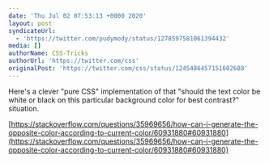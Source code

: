 ```yaml
---
date: 'Thu Jul 02 07:53:13 +0000 2020'
layout: post
syndicateUrl:
  - 'https://twitter.com/pudymody/status/1278597581061394432'
media: []
authorName: CSS-Tricks
authorUrl: 'https://twitter.com/css'
originalPost: 'https://twitter.com/css/status/1245486457151602688'
---
```

Here's a clever "pure CSS" implementation of that "should the text color be white or black on this particular background color for best contrast?" situation.

[https://stackoverflow.com/questions/35969656/how-can-i-generate-the-opposite-color-according-to-current-color/60931880#60931880](https://stackoverflow.com/questions/35969656/how-can-i-generate-the-opposite-color-according-to-current-color/60931880#60931880)